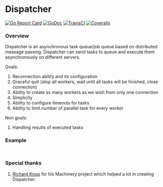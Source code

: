 # Dispatcher

[![Go Report Card](https://goreportcard.com/badge/github.com/gofort/dispatcher)](https://goreportcard.com/report/github.com/gofort/dispatcher)
[![GoDoc](https://img.shields.io/badge/godoc-reference-blue.svg)](https://godoc.org/github.com/gofort/dispatcher)
[![TravisCI](https://travis-ci.org/gofort/dispatcher.svg?branch=master)](https://travis-ci.org/gofort/dispatcher)
[![Coveralls](https://coveralls.io/repos/github/gofort/dispatcher/badge.svg?branch=master)](https://coveralls.io/github/gofort/dispatcher?branch=master)

### Overview

Dispatcher is an asynchronous task queue/job queue based on distributed message passing.
Dispatcher can send tasks to queue and execute them asynchronously on different servers.

Goals:
1. Reconnection ability and its configuration
2. Graceful quit (stop all workers, wait until all tasks will be finished, close connection)
4. Ability to create as many workers as we wish from only one connection
3. Simplicity
5. Ability to configure timeouts for tasks
6. Ability to limit number of parallel task for every worker

Non goals:
1. Handling results of executed tasks

### Example

```go



```

### Special thanks
1. [Richard Knop](https://github.com/RichardKnop) for his Machinery project which helped a lot in creating Dispatcher.
